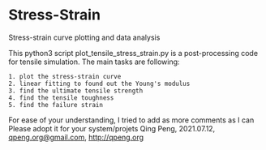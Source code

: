 # Stress-Strain
Stress-strain curve plotting and data analysis

 This python3 script plot_tensile_stress_strain.py is a post-processing code 
 for tensile simulation. The main tasks are following: 

    1. plot the stress-strain curve 
    2. linear fitting to found out the Young's modulus 
    3. find the ultimate tensile strength
    4. find the tensile toughness 
    5. find the failure strain
 
 For ease of your understanding, I tried to add as more comments as I can
 Please adopt it for your system/projets
 Qing Peng, 2021.07.12, qpeng.org@gmail.com, http://qpeng.org

